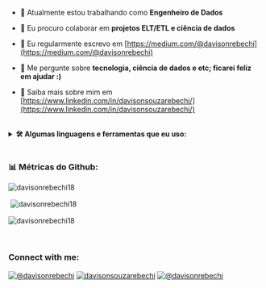 
- 🔭 Atualmente estou trabalhando como **Engenheiro de Dados**

- 👯 Eu procuro colaborar em **projetos ELT/ETL e ciência de dados**

- 📝 Eu regularmente escrevo em [https://medium.com/@davisonrebechi](https://medium.com/@davisonrebechi)

- 💬 Me pergunte sobre **tecnologia, ciência de dados e etc; ficarei feliz em ajudar :)**

- 📄 Saiba mais sobre mim em [https://www.linkedin.com/in/davisonsouzarebechi/](https://www.linkedin.com/in/davisonsouzarebechi/)
<br>
<details>
  <summary><b>🛠️ Algumas linguagens e ferramentas que eu uso:</b></summary>
<br/>
<p align="left"> <a href="https://www.gnu.org/software/bash/" target="_blank" rel="noreferrer"> <img src="https://www.vectorlogo.zone/logos/gnu_bash/gnu_bash-icon.svg" alt="bash" width="40" height="40"/> </a> <a href="https://www.docker.com/" target="_blank" rel="noreferrer"> <img src="https://raw.githubusercontent.com/devicons/devicon/master/icons/docker/docker-original-wordmark.svg" alt="docker" width="40" height="40"/> </a> <a href="https://cloud.google.com" target="_blank" rel="noreferrer"> <img src="https://www.vectorlogo.zone/logos/google_cloud/google_cloud-icon.svg" alt="gcp" width="40" height="40"/> </a> <a href="https://git-scm.com/" target="_blank" rel="noreferrer"> <img src="https://www.vectorlogo.zone/logos/git-scm/git-scm-icon.svg" alt="git" width="40" height="40"/> </a> <a href="https://hadoop.apache.org/" target="_blank" rel="noreferrer"> <img src="https://www.vectorlogo.zone/logos/apache_hadoop/apache_hadoop-icon.svg" alt="hadoop" width="40" height="40"/> </a> <a href="https://hive.apache.org/" target="_blank" rel="noreferrer"> <img src="https://www.vectorlogo.zone/logos/apache_hive/apache_hive-icon.svg" alt="hive" width="40" height="40"/> </a> <a href="https://www.linux.org/" target="_blank" rel="noreferrer"> <img src="https://raw.githubusercontent.com/devicons/devicon/master/icons/linux/linux-original.svg" alt="linux" width="40" height="40"/> </a> <a href="https://www.microsoft.com/en-us/sql-server" target="_blank" rel="noreferrer"> <img src="https://www.svgrepo.com/show/303229/microsoft-sql-server-logo.svg" alt="mssql" width="40" height="40"/> </a> <a href="https://www.mysql.com/" target="_blank" rel="noreferrer"> <img src="https://raw.githubusercontent.com/devicons/devicon/master/icons/mysql/mysql-original-wordmark.svg" alt="mysql" width="40" height="40"/> </a> <a href="https://www.postgresql.org" target="_blank" rel="noreferrer"> <img src="https://raw.githubusercontent.com/devicons/devicon/master/icons/postgresql/postgresql-original-wordmark.svg" alt="postgresql" width="40" height="40"/> </a> <a href="https://www.python.org" target="_blank" rel="noreferrer"> <img src="https://raw.githubusercontent.com/devicons/devicon/master/icons/python/python-original.svg" alt="python" width="40" height="40"/> </a> <a href="https://www.sqlite.org/" target="_blank" rel="noreferrer"> <img src="https://www.vectorlogo.zone/logos/sqlite/sqlite-icon.svg" alt="sqlite" width="40" height="40"/> </a> </p>
</details>
</br>
<h3 align="left"> 📊 Métricas do Github: </h3>
<p align="left"> <img src="https://komarev.com/ghpvc/?username=davisonrebechi18&label=Profile%20views&color=0e75b6&style=flat" alt="davisonrebechi18" /> </p>

<p>&nbsp;<img align="center" src="https://github-readme-stats.vercel.app/api?username=davisonrebechi18&show_icons=true&locale=en" alt="davisonrebechi18" /></p>

<p><img align="center" src="https://github-readme-streak-stats.herokuapp.com/?user=davisonrebechi18&" alt="davisonrebechi18" /></p>
<br>
<h3 align="left">Connect with me:</h3>
<p align="left">
<a href="https://twitter.com/@davisonrebechi" target="blank"><img align="center" src="https://raw.githubusercontent.com/rahuldkjain/github-profile-readme-generator/master/src/images/icons/Social/twitter.svg" alt="@davisonrebechi" height="30" width="40" /></a>
<a href="https://linkedin.com/in/davisonsouzarebechi" target="blank"><img align="center" src="https://raw.githubusercontent.com/rahuldkjain/github-profile-readme-generator/master/src/images/icons/Social/linked-in-alt.svg" alt="davisonsouzarebechi" height="30" width="40" /></a>
<a href="https://medium.com/@davisonrebechi" target="blank"><img align="center" src="https://raw.githubusercontent.com/rahuldkjain/github-profile-readme-generator/master/src/images/icons/Social/medium.svg" alt="@davisonrebechi" height="30" width="40" /></a>
</p>

<!--
**davisonrebechi18/davisonrebechi18** is a ✨ _special_ ✨ repository because its `README.md` (this file) appears on your GitHub profile.

Here are some ideas to get you started:

- 🔭 I’m currently working on ...
- 🌱 I’m currently learning ...
- 👯 I’m looking to collaborate on ...
- 🤔 I’m looking for help with ...
- 💬 Ask me about ...
- 📫 How to reach me: ...
- 😄 Pronouns: ...
- ⚡ Fun fact: ...

<h1 align="center">Oi 👋, Eu sou o Davison Rebechi</h1>

<h3 align="center">Sou apaixonado em trabalhar com dados e ajudar resolver problemas.</h3>

<p align="left"> <a href="https://github.com/ryo-ma/github-profile-trophy"><img src="https://github-profile-trophy.vercel.app/?username=davisonrebechi18" alt="davisonrebechi18" /></a> </p>


<p><img align="left" src="https://github-readme-stats.vercel.app/api/top-langs?username=davisonrebechi18&show_icons=true&locale=en&layout=compact" alt="davisonrebechi18" /></p>

<p align="left"> <a href="https://twitter.com/@davisonrebechi" target="blank"><img src="https://img.shields.io/twitter/follow/@davisonrebechi?logo=twitter&style=for-the-badge" alt="@davisonrebechi" /></a> </p>
-->
